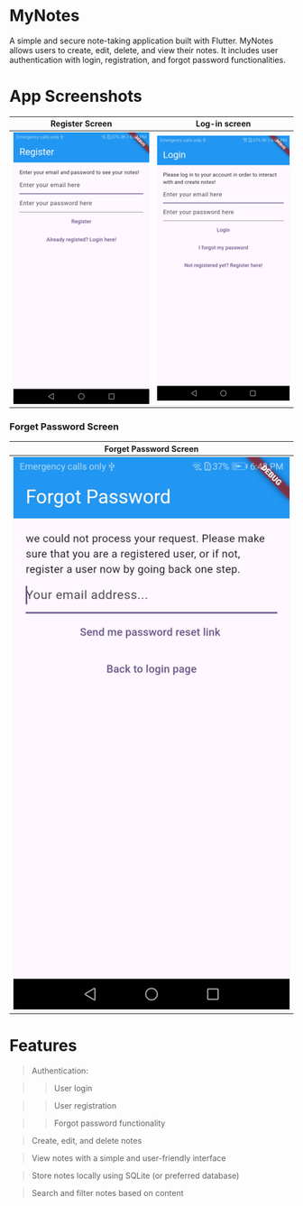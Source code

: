 # MyNotes

A simple and secure note-taking application built with Flutter. MyNotes allows users to create, edit, delete, and view their notes. It includes user authentication with login, registration, and forgot password functionalities.

# App Screenshots

|                                             Register Screen                                              |                                             Log-in screen                                              |
| :------------------------------------------------------------------------------------------------------: | :----------------------------------------------------------------------------------------------------: |
| ![](https://raw.githubusercontent.com/MoamenElfateh/mynotes/master/app-screen-shots/register-screen.jpg) | ![](https://raw.githubusercontent.com/MoamenElfateh/mynotes/master/app-screen-shots/log-in-screen.jpg) |

### Forget Password Screen

|                                             Forget Password Screen                                              |
| :-------------------------------------------------------------------------------------------------------------: |
| ![](https://raw.githubusercontent.com/MoamenElfateh/mynotes/master/app-screen-shots/forget-password-screen.jpg) |

# Features

> Authentication:

> > User login

> > User registration

> > Forgot password functionality

> Create, edit, and delete notes

> View notes with a simple and user-friendly interface

> Store notes locally using SQLite (or preferred database)

> Search and filter notes based on content
